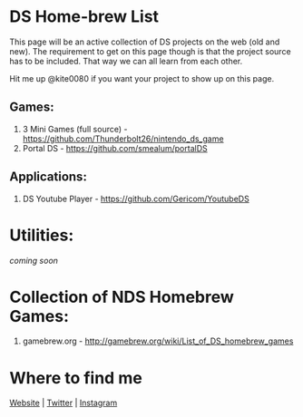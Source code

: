 # DS Home-brew List
This page will be an active collection of DS projects on the web (old and new). The requirement to get on this page though is that the project source has to be included. That way we can all learn from each other.

Hit me up @kite0080 if you want your project to show up on this page.

## Games:
1. 3 Mini Games (full source) - https://github.com/Thunderbolt26/nintendo_ds_game
2. Portal DS - https://github.com/smealum/portalDS

## Applications:
1. DS Youtube Player - https://github.com/Gericom/YoutubeDS

# Utilities:
*coming soon*

# Collection of NDS Homebrew Games:
1. gamebrew.org - http://gamebrew.org/wiki/List_of_DS_homebrew_games


# Where to find me
[Website](http://johnriselvato.com) | [Twitter](http://twitter.com/jdriselvato) | [Instagram](instagram.com/jdriselvato)
